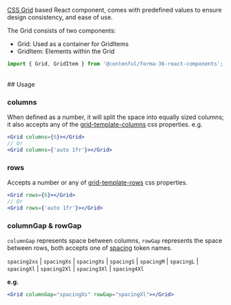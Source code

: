 [CSS Grid](https://developer.mozilla.org/en-US/docs/Glossary/Grid) based React component, comes with predefined values to ensure design consistency, and ease of use.

The Grid consists of two components:

- Grid: Used as a container for GridItems
- GridItem: Elements within the Grid

```js
import { Grid, GridItem } from '@contenful/forma-36-react-components';
```

<br />
## Usage

### columns

When defined as a number, it will split the space into equally sized columns; it also accepts any of the [grid-template-columns](https://developer.mozilla.org/en-US/docs/Web/CSS/grid-template-columns) css properties. e.g.

```jsx
<Grid columns={6}></Grid>
// Or
<Grid columns={'auto 1fr'}></Grid>
```

### rows

Accepts a number or any of [grid-template-rows](https://developer.mozilla.org/en-US/docs/Web/CSS/grid-template-rows) css properties.

```jsx
<Grid rows={6}></Grid>
// Or
<Grid rows={'auto 1fr'}></Grid>
```

### columnGap & rowGap

`columnGap` represents space between columns, `rowGap` represents the space between rows, both accepts one of [spacing](https://f36.contentful.com/foundation/spacing/) token names.

`spacing2xs` | `spacingXs` | `spacingXs` | `spacingS` | `spacingM` | `spacingL` | `spacingXl` | `spacing2Xl` | `spacing3Xl` | `spacing4Xl`

**e.g.**

```jsx
<Grid columnGap="spacingXs" rowGap="spacingXl"></Grid>
```
